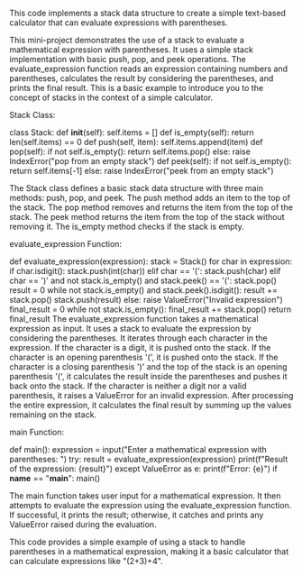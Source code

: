 This code implements a stack data structure to create a simple text-based calculator that can evaluate expressions with parentheses.

This mini-project demonstrates the use of a stack to evaluate a mathematical expression with parentheses. It uses a simple stack implementation with basic push, pop, and peek operations. The evaluate_expression function reads an expression containing numbers and parentheses, calculates the result by considering the parentheses, and prints the final result. This is a basic example to introduce you to the concept of stacks in the context of a simple calculator.



Stack Class:

class Stack:
    def __init__(self):
        self.items = []
    def is_empty(self):
        return len(self.items) == 0
    def push(self, item):
        self.items.append(item)
    def pop(self):
        if not self.is_empty():
            return self.items.pop()
        else:
            raise IndexError("pop from an empty stack")
    def peek(self):
        if not self.is_empty():
            return self.items[-1]
        else:
            raise IndexError("peek from an empty stack")
            
The Stack class defines a basic stack data structure with three main methods: push, pop, and peek.
The push method adds an item to the top of the stack.
The pop method removes and returns the item from the top of the stack.
The peek method returns the item from the top of the stack without removing it.
The is_empty method checks if the stack is empty.

evaluate_expression Function:

def evaluate_expression(expression):
    stack = Stack()
    for char in expression:
        if char.isdigit():
            stack.push(int(char))
        elif char == '(':
            stack.push(char)
        elif char == ')' and not stack.is_empty() and stack.peek() == '(':
            stack.pop()
            result = 0
            while not stack.is_empty() and stack.peek().isdigit():
                result += stack.pop()
            stack.push(result)
        else:
            raise ValueError("Invalid expression")
    final_result = 0
    while not stack.is_empty():
        final_result += stack.pop()
    return final_result
The evaluate_expression function takes a mathematical expression as input.
It uses a stack to evaluate the expression by considering the parentheses.
It iterates through each character in the expression.
If the character is a digit, it is pushed onto the stack.
If the character is an opening parenthesis '(', it is pushed onto the stack.
If the character is a closing parenthesis ')' and the top of the stack is an opening parenthesis '(', it calculates the result inside the parentheses and pushes it back onto the stack.
If the character is neither a digit nor a valid parenthesis, it raises a ValueError for an invalid expression.
After processing the entire expression, it calculates the final result by summing up the values remaining on the stack.


main Function:

def main():
    expression = input("Enter a mathematical expression with parentheses: ")
    try:
        result = evaluate_expression(expression)
        print(f"Result of the expression: {result}")
    except ValueError as e:
        print(f"Error: {e}")
if __name__ == "__main__":
    main()
    
The main function takes user input for a mathematical expression.
It then attempts to evaluate the expression using the evaluate_expression function.
If successful, it prints the result; otherwise, it catches and prints any ValueError raised during the evaluation.

This code provides a simple example of using a stack to handle parentheses in a mathematical expression, making it a basic calculator that can calculate expressions like "(2+3)+4".
